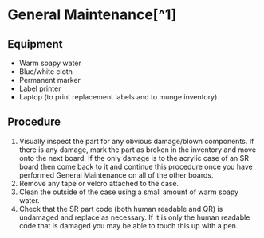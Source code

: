 # General Maintenance[^1]

## Equipment

 * Warm soapy water
 * Blue/white cloth
 * Permanent marker
 * Label printer
 * Laptop (to print replacement labels and to munge inventory)

## Procedure

 1. Visually inspect the part for any obvious damage/blown components. If there is any damage, mark the part as broken in the inventory and move onto the next board. If the only damage is to the acrylic case of an SR board then come back to it and continue this procedure once you have performed General Maintenance on all of the other boards.
 1. Remove any tape or velcro attached to the case.
 1. Clean the outside of the case using a small amount of warm soapy water.
 1. Check that the SR part code (both human readable and QR) is undamaged and replace as necessary. If it is only the human readable code that is damaged you may  be able to touch this up with a pen.
